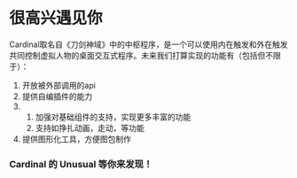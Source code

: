 # 很高兴遇见你

Cardinal取名自《刀剑神域》中的中枢程序，是一个可以使用内在触发和外在触发共同控制虚拟人物的桌面交互式程序。未来我们打算实现的功能有（包括但不限于）：

1. 开放被外部调用的api
2. 提供自编插件的能力
3. 1. 加强对基础组件的支持，实现更多丰富的功能
   2. 支持如挣扎动画，走动，等功能
4. 提供图形化工具，方便图包制作

### Cardinal 的 Unusual 等你来发现！